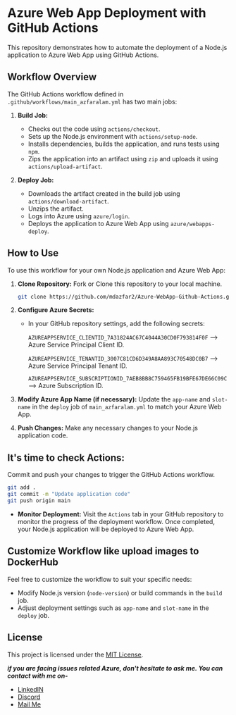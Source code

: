 # Azure Web App Deployment with GitHub Actions

This repository demonstrates how to automate the deployment of a Node.js application to Azure Web App using GitHub Actions.

## Workflow Overview

The GitHub Actions workflow defined in `.github/workflows/main_azfaralam.yml` has two main jobs:

1. **Build Job:**
   - Checks out the code using `actions/checkout`.
   - Sets up the Node.js environment with `actions/setup-node`.
   - Installs dependencies, builds the application, and runs tests using `npm`.
   - Zips the application into an artifact using `zip` and uploads it using `actions/upload-artifact`.

2. **Deploy Job:**
   - Downloads the artifact created in the build job using `actions/download-artifact`.
   - Unzips the artifact.
   - Logs into Azure using `azure/login`.
   - Deploys the application to Azure Web App using `azure/webapps-deploy`.

## How to Use

To use this workflow for your own Node.js application and Azure Web App:

1. **Clone Repository:**
   Fork or Clone this repository to your local machine.

   ```bash
   git clone https://github.com/mdazfar2/Azure-WebApp-Github-Actions.git

2. **Configure Azure Secrets:**
   - In your GitHub repository settings, add the following secrets:

      `AZUREAPPSERVICE_CLIENTID_7A31824AC67C4044A30CD0F793814F0F` --> Azure Service Principal Client ID.

      `AZUREAPPSERVICE_TENANTID_3007C81CD6D349A8AA893C70548DC0B7` --> Azure Service Principal Tenant ID.

      `AZUREAPPSERVICE_SUBSCRIPTIONID_7AEB8BB8C759465FB19BFE67DE66C09C` --> Azure Subscription ID.

3. **Modify Azure App Name (if necessary):**
   Update the `app-name` and `slot-name` in the `deploy` job of `main_azfaralam.yml` to match your Azure Web App.
4. **Push Changes:**
   Make any necessary changes to your Node.js application code.

## It's time to check Actions:
Commit and push your changes to trigger the GitHub Actions workflow.
   ```bash
   git add .
   git commit -m "Update application code"
   git push origin main
   ```
- **Monitor Deployment:**
  Visit the `Actions` tab in your GitHub repository to monitor the progress of the deployment workflow. Once completed, your Node.js application will be deployed to Azure Web App.

## Customize Workflow like upload images to DockerHub
Feel free to customize the workflow to suit your specific needs:

   - Modify Node.js version (`node-version`) or build commands in the `build` job.
   - Adjust deployment settings such as `app-name` and `slot-name` in the `deploy` job.

## License
This project is licensed under the [MIT License](https://github.com/mdazfar2/Azure-WebApp-Github-Actions/blob/main/LICENSE).

***if you are facing issues related Azure, don't hesitate to ask me. You can contact with me on-***

- [LinkedIN](https://linkedin.com/in/md-azfar-alam)
- [Discord](https://discordapp.com/users/877531143610708028)
- [Mail Me](mailto:azfaralam.ops@gmail.com)
